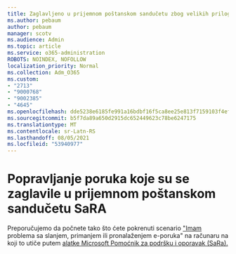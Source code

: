 ```yaml
---
title: Zaglavljeno u prijemnom poštanskom sandučetu zbog velikih priloga
ms.author: pebaum
author: pebaum
manager: scotv
ms.audience: Admin
ms.topic: article
ms.service: o365-administration
ROBOTS: NOINDEX, NOFOLLOW
localization_priority: Normal
ms.collection: Adm_O365
ms.custom:
- "2713"
- "9000768"
- "9002385"
- "4645"
ms.openlocfilehash: dde5238e6185fe991a16bdbf16f5ca8ee25e813f7159103f4efbba2d2cd9d7c5
ms.sourcegitcommit: b5f7da89a650d2915dc652449623c78be6247175
ms.translationtype: MT
ms.contentlocale: sr-Latn-RS
ms.lasthandoff: 08/05/2021
ms.locfileid: "53940977"
---
```

# <a name="fix-messages-that-are-stuck-in-the-outbox-with-sara"></a>Popravljanje poruka koje su se zaglavile u prijemnom poštanskom sandučetu SaRA

Preporučujemo da počnete tako što ćete pokrenuti scenario ["Imam](https://aka.ms/SaRA-OutlookSendReceive) problema sa slanjem, primanjem ili pronalaženjem e-poruka" na računaru na koji to utiče putem [alatke Microsoft Pomoćnik za podršku i oporavak (SaRa).](https://diagnostics.office.com/#/)
